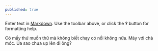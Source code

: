 ```yaml
---
published: true
---
```



Enter text in [Markdown](http://daringfireball.net/projects/markdown/). Use the toolbar above, or click the **?** button for formatting help.

Có mấy thứ muốn thử mà không biết chạy có nổi không nữa. Máy với chả móc. Ủa sao chưa up lên đi ông?
